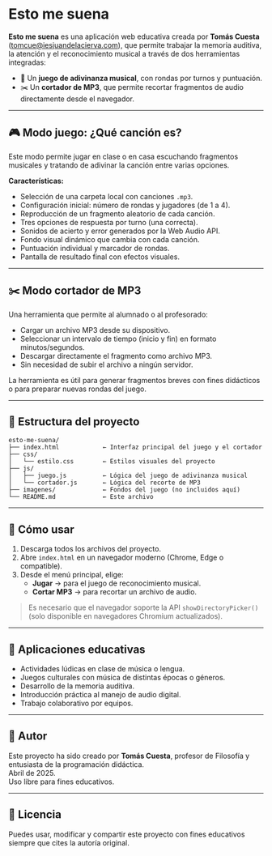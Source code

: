 # Esto me suena

**Esto me suena** es una aplicación web educativa creada por **Tomás Cuesta** (tomcue@iesjuandelacierva.com), que permite trabajar la memoria auditiva, la atención y el reconocimiento musical a través de dos herramientas integradas:

- 🎵 Un **juego de adivinanza musical**, con rondas por turnos y puntuación.
- ✂️ Un **cortador de MP3**, que permite recortar fragmentos de audio directamente desde el navegador.

---

## 🎮 Modo juego: ¿Qué canción es?

Este modo permite jugar en clase o en casa escuchando fragmentos musicales y tratando de adivinar la canción entre varias opciones.

**Características:**
- Selección de una carpeta local con canciones `.mp3`.
- Configuración inicial: número de rondas y jugadores (de 1 a 4).
- Reproducción de un fragmento aleatorio de cada canción.
- Tres opciones de respuesta por turno (una correcta).
- Sonidos de acierto y error generados por la Web Audio API.
- Fondo visual dinámico que cambia con cada canción.
- Puntuación individual y marcador de rondas.
- Pantalla de resultado final con efectos visuales.

---

## ✂️ Modo cortador de MP3

Una herramienta que permite al alumnado o al profesorado:

- Cargar un archivo MP3 desde su dispositivo.
- Seleccionar un intervalo de tiempo (inicio y fin) en formato minutos/segundos.
- Descargar directamente el fragmento como archivo MP3.
- Sin necesidad de subir el archivo a ningún servidor.

La herramienta es útil para generar fragmentos breves con fines didácticos o para preparar nuevas rondas del juego.

---

## 📁 Estructura del proyecto

```
esto-me-suena/
├── index.html            ← Interfaz principal del juego y el cortador
├── css/
│   └── estilo.css        ← Estilos visuales del proyecto
├── js/
│   ├── juego.js          ← Lógica del juego de adivinanza musical
│   └── cortador.js       ← Lógica del recorte de MP3
├── imagenes/             ← Fondos del juego (no incluidos aquí)
└── README.md             ← Este archivo
```

---

## 🚀 Cómo usar

1. Descarga todos los archivos del proyecto.
2. Abre `index.html` en un navegador moderno (Chrome, Edge o compatible).
3. Desde el menú principal, elige:
   - **Jugar** → para el juego de reconocimiento musical.
   - **Cortar MP3** → para recortar un archivo de audio.

> Es necesario que el navegador soporte la API `showDirectoryPicker()` (solo disponible en navegadores Chromium actualizados).

---

## 🧠 Aplicaciones educativas

- Actividades lúdicas en clase de música o lengua.
- Juegos culturales con música de distintas épocas o géneros.
- Desarrollo de la memoria auditiva.
- Introducción práctica al manejo de audio digital.
- Trabajo colaborativo por equipos.

---

## 👤 Autor

Este proyecto ha sido creado por **Tomás Cuesta**, profesor de Filosofía y entusiasta de la programación didáctica.  
Abril de 2025.  
Uso libre para fines educativos.

---

## 📜 Licencia

Puedes usar, modificar y compartir este proyecto con fines educativos siempre que cites la autoría original.
